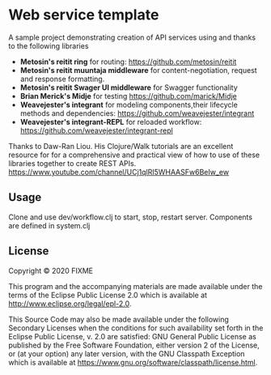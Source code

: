 # Web service template
A sample project demonstrating creation of API services using and thanks to the following libraries
- **Metosin's reitit ring** for routing: https://github.com/metosin/reitit
- **Metosin's reitit muuntaja middleware** for content-negotiation, request and response formatting.
- **Metosin's reitit Swager UI middleware** for Swagger functionality
- **Brian Merick's Midje** for testing https://github.com/marick/Midje
- **Weavejester's integrant** for modeling components,their lifecycle methods and dependencies: https://github.com/weavejester/integrant
- **Weavejester's integrant-REPL** for reloaded workflow: https://github.com/weavejester/integrant-repl

Thanks to Daw-Ran Liou. His Clojure/Walk tutorials are an excellent resource for for a comprehensive and practical view of how to use of these libraries together to create REST APIs.
https://www.youtube.com/channel/UCj1qlRI5WHAASFw6BeIw_ew

## Usage
Clone and use dev/workflow.clj to start, stop, restart server. Components are defined in system.clj

## License

Copyright © 2020 FIXME

This program and the accompanying materials are made available under the
terms of the Eclipse Public License 2.0 which is available at
http://www.eclipse.org/legal/epl-2.0.

This Source Code may also be made available under the following Secondary
Licenses when the conditions for such availability set forth in the Eclipse
Public License, v. 2.0 are satisfied: GNU General Public License as published by
the Free Software Foundation, either version 2 of the License, or (at your
option) any later version, with the GNU Classpath Exception which is available
at https://www.gnu.org/software/classpath/license.html.
